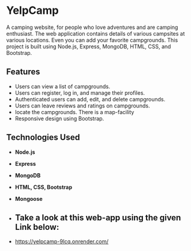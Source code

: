 # YelpCamp
A camping website, for people who love adventures and are camping enthusiast. The web application contains details of various campsites at various locations. Even you can add your favorite campgrounds.
This project is built using Node.js, Express, MongoDB, HTML, CSS, and Bootstrap.

## Features
- Users can view a list of campgrounds.
- Users can register, log in, and manage their profiles.
- Authenticated users can add, edit, and delete campgrounds.
- Users can leave reviews and ratings on campgrounds.
- locate the campgrounds. There is a map-facility
- Responsive design using Bootstrap.

## Technologies Used
- **Node.js**
- **Express**
- **MongoDB**
- **HTML, CSS, Bootstrap**
- **Mongoose**

- ## Take a look at this web-app using the given Link below:
- https://yelpcamp-9lcq.onrender.com/
